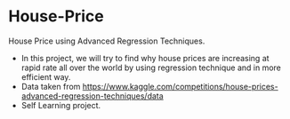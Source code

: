 # House-Price
House Price using Advanced Regression Techniques.

- In this project, we will try to find why house prices are increasing at rapid rate all over the world by using regression technique and in more efficient way.
- Data taken from https://www.kaggle.com/competitions/house-prices-advanced-regression-techniques/data
- Self Learning project.
